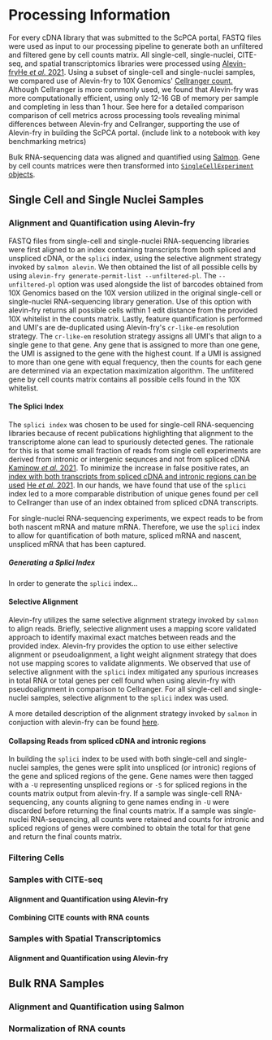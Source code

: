 # Processing Information

For every cDNA library that was submitted to the ScPCA portal, FASTQ files were used as input to our processing pipeline to generate both an unfiltered and filtered gene by cell counts matrix. 
All single-cell, single-nuclei, CITE-seq, and spatial transcriptomics libraries were processed using [Alevin-fry](https://alevin-fry.readthedocs.io/en/latest/)[He _et al._ 2021](https://www.biorxiv.org/content/10.1101/2021.06.29.450377v1.full.pdf).
Using a subset of single-cell and single-nuclei samples, we compared use of Alevin-fry to 10X Genomics' [Cellranger count.](https://support.10xgenomics.com/single-cell-gene-expression/software/pipelines/latest/using/count)
Although Cellranger is more commonly used, we found that Alevin-fry was more computationally efficient, using only 12-16 GB of memory per sample and completing in less than 1 hour. 
See here for a detailed comparison comparison of cell metrics across processing tools revealing minimal differences between Alevin-fry and Cellranger, supporting the use of Alevin-fry in building the ScPCA portal. (include link to a notebook with key benchmarking metrics)

Bulk RNA-sequencing data was aligned and quantified using [Salmon](https://salmon.readthedocs.io/en/latest/salmon.html).
Gene by cell counts matrices were then transformed into [`SingleCellExperiment` objects](https://bioconductor.org/packages/release/bioc/html/SingleCellExperiment.html). 

## Single Cell and Single Nuclei Samples

### Alignment and Quantification using Alevin-fry

FASTQ files from single-cell and single-nuclei RNA-sequencing libraries were first aligned to an index containing transcripts from both spliced and unspliced cDNA, or the `splici` index, using the selective alignment strategy invoked by `salmon alevin`. 
We then obtained the list of all possible cells by using `alevin-fry generate-permit-list --unfiltered-pl`. 
The `--unfiltered-pl` option was used alongside the list of barcodes obtained from 10X Genomics based on the 10X version utilized in the original single-cell or single-nuclei RNA-sequencing library generation. 
Use of this option with alevin-fry returns all possible cells within 1 edit distance from the provided 10X whitelist in the counts matrix. 
Lastly, feature quantification is performed and UMI's are de-duplicated using Alevin-fry's `cr-like-em` resolution strategy. 
The `cr-like-em` resolution strategy assigns all UMI's that align to a single gene to that gene. 
Any gene that is assigned to more than one gene, the UMI is assigned to the gene with the highest count. 
If a UMI is assigned to more than one gene with equal frequency, then the counts for each gene are determined via an expectation maximization algorithm. 
The unfiltered gene by cell counts matrix contains all possible cells found in the 10X whitelist. 

#### The Splici Index

The `splici index` was chosen to be used for single-cell RNA-sequencing libraries because of recent publications highlighting that alignment to the transcriptome alone can lead to spuriously detected genes. 
The rationale for this is that some small fraction of reads from single cell experiments are derived from intronic or intergenic sequnces and not from spliced cDNA [Kaminow _et al._ 2021](https://www.biorxiv.org/content/10.1101/2021.05.05.442755v1.full#sec-5). 
To minimize the increase in false positive rates, an [index with both transcripts from spliced cDNA and intronic regions can be used](https://combine-lab.github.io/alevin-fry-tutorials/2021/improving-txome-specificity/) [He _et al._ 2021](https://www.biorxiv.org/content/10.1101/2021.06.29.450377v1.full.pdf). 
In our hands, we have found that use of the `splici` index led to a more comparable distribution of unique genes found per cell to Cellranger than use of an index obtained from spliced cDNA transcripts. 

For single-nuclei RNA-sequencing experiments, we expect reads to be from both nascent mRNA and mature mRNA.
Therefore, we use the `splici` index to allow for quantification of both mature, spliced mRNA and nascent, unspliced mRNA that has been captured. 

##### Generating a Splici Index

In order to generate the `splici` index...

#### Selective Alignment

Alevin-fry utilizes the same selective alignment strategy invoked by `salmon` to align reads. 
Briefly, selective alignment uses a mapping score validated approach to identify maximal exact matches between reads and the provided index. 
Alevin-fry provides the option to use either selective alignment or pseudoalignment, a light weight alignment strategy that does not use mapping scores to validate alignments. 
We observed that use of selective alignment with the `splici` index mitigated any spurious increases in total RNA or total genes per cell found when using alevin-fry with pseudoalignment in comparison to Cellranger.
For all single-cell and single-nuclei samples, selective alignment to the `splici` index was used. 

A more detailed description of the alignment strategy invoked by `salmon` in conjuction with alevin-fry can be found [here](https://genomebiology.biomedcentral.com/articles/10.1186/s13059-020-02151-8). 

#### Collapsing Reads from spliced cDNA and intronic regions

In building the `splici` index to be used with both single-cell and single-nuclei samples, the genes were split into unspliced (or intronic) regions of the gene and spliced regions of the gene. 
Gene names were then tagged with a `-U` representing unspliced regions or `-S` for spliced regions in the counts matrix output from alevin-fry. 
If a sample was single-cell RNA-sequencing, any counts aligning to gene names ending in `-U` were discarded before returning the final counts matrix. 
If a sample was single-nuclei RNA-sequencing, all counts were retained and counts for intronic and spliced regions of genes were combined to obtain the total for that gene and return the final counts matrix. 

### Filtering Cells

### Samples with CITE-seq

#### Alignment and Quantification using Alevin-fry

#### Combining CITE counts with RNA counts

### Samples with Spatial Transcriptomics

#### Alignment and Quantification using Alevin-fry

## Bulk RNA Samples

### Alignment and Quantification using Salmon

### Normalization of RNA counts